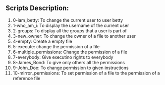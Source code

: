 ## Scripts Description:
1. 0-iam_betty: To change the current user to user betty
2. 1-who_am_i: To display the username of the current user
3. 2-groups: To display all the groups that a user is part of
4. 3-new_owner: To change the owner of a file to another user
5. 4-empty: Create a empty file
6. 5-execute: change the permission of a file
7. 6-multiple_permissions: Change the permission of a file
8. 7-everybody: Give executino rights to everybody
9. 8-James_Bond: To give only others all the permissions
10. 9-John_Doe: To change permission to given instructions
11. 10-mirror_permissions: To set permission of a file to the permission of a reference file
